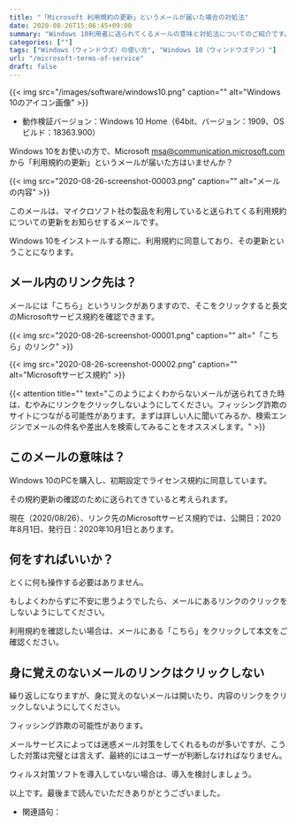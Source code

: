```yaml
---
title: "「Microsoft 利用規約の更新」というメールが届いた場合の対処法"
date: 2020-08-26T15:06:45+09:00
summary: "Windows 10利用者に送られてくるメールの意味と対処法についてのご紹介です。"
categories: [""]
tags: ["Windows（ウィンドウズ）の使い方", "Windows 10（ウィンドウズテン）"]
url: "/microsoft-terms-of-service"
draft: false
---
```


{{< img src="/images/software/windows10.png" caption="" alt="Windows 10のアイコン画像" >}}

- 動作検証バージョン：Windows 10 Home（64bit、バージョン：1909、OSビルド：18363.900）

Windows 10をお使いの方で、Microsoft <msa@communication.microsoft.com> から「利用規約の更新」というメールが届いた方はいませんか？

{{< img src="2020-08-26-screenshot-00003.png" caption="" alt="メールの内容" >}}

このメールは、マイクロソフト社の製品を利用していると送られてくる利用規約についての更新をお知らせするメールです。

Windows 10をインストールする際に、利用規約に同意しており、その更新ということになります。

## メール内のリンク先は？

メールには「こちら」というリンクがありますので、そこをクリックすると長文のMicrosoftサービス規約を確認できます。

{{< img src="2020-08-26-screenshot-00001.png" caption="" alt="「こちら」のリンク" >}}

{{< img src="2020-08-26-screenshot-00002.png" caption="" alt="Microsoftサービス規約" >}}

{{< attention title="" text="このようによくわからないメールが送られてきた時は、むやみにリンクをクリックしないようにしてください。フィッシング詐欺のサイトにつながる可能性があります。まずは詳しい人に聞いてみるか、検索エンジンでメールの件名や差出人を検索してみることをオススメします。" >}}

## このメールの意味は？

Windows 10のPCを購入し、初期設定でライセンス規約に同意しています。

その規約更新の確認のために送られてきていると考えられます。

現在（2020/08/26）、リンク先のMicrosoftサービス規約では、公開日：2020年8月1日、発行日：2020年10月1日とあります。

## 何をすればいいか？

とくに何も操作する必要はありません。

もしよくわからずに不安に思うようでしたら、メールにあるリンクのクリックをしないようにしてください。

利用規約を確認したい場合は、メールにある「こちら」をクリックして本文をご確認ください。

## 身に覚えのないメールのリンクはクリックしない

繰り返しになりますが、身に覚えのないメールは開いたり、内容のリンクをクリックしないようにしてください。

フィッシング詐欺の可能性があります。

メールサービスによっては迷惑メール対策をしてくれるものが多いですが、こうした対策は完璧とは言えず、最終的にはユーザーが判断しなければなりません。

ウィルス対策ソフトを導入していない場合は、導入を検討しましょう。

以上です。最後まで読んでいただきありがとうございました。

- 関連語句：
